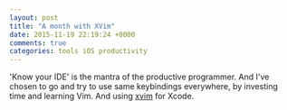 ```yaml
---
layout: post
title: "A month with XVim"
date: 2015-11-19 22:19:24 +0000
comments: true
categories: tools iOS productivity
---
```


'Know your IDE' is the mantra of the productive programmer. And I've chosen to go and try to use same keybindings everywhere, by investing time and learning Vim. And using [xvim][xvim] for Xcode.

<!-- more -->



[xvim]: https://github.com/XVimProject/XVim